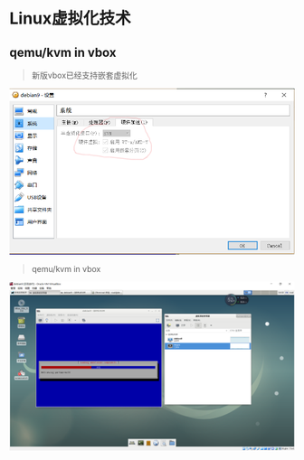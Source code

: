 # Linux虚拟化技术 #

## qemu/kvm in vbox ##
> 新版vbox已经支持嵌套虚拟化

![](doc/vbox5.PNG)

> qemu/kvm in vbox

![](doc/kvm_in_vbox.PNG)